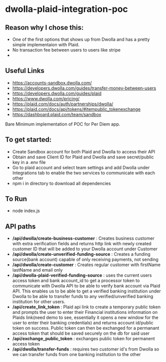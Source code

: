 # dwolla-plaid-integration-poc

## Reason why I chose this:
- One of the first options that shows up from Dwolla and has a pretty simple implementaion with Plaid.
- No transaction fee between users to users like stripe
- 


## Useful Links
- https://accounts-sandbox.dwolla.com/
- https://developers.dwolla.com/guides/transfer-money-between-users
- https://developers.dwolla.com/guides/plaid
- https://www.dwolla.com/pricing/
- https://plaid.com/docs/auth/partnerships/dwolla/
- https://plaid.com/docs/api/tokens/#itempublic_tokenexchange
- https://dashboard.plaid.com/team/sandbox


Bare Minimum implementation of POC for Per Diem app.

## To get started:
- Create Sandbox account for both Plaid and Dwolla to access their API
- Obtain and save Client ID for Plaid and Dwolla and save secret/public key in a .env file
- Go to plaid account and select team settings and add Dwolla under Integrations tab to enable the two services to communicate with each other
- npm i in directory to download all dependencies 

## To Run
- node index.js

## API paths
- **/api/dwolla/create-business-customer** : Creates business customer with extra verification fields and returns http link with newly created customer ID that will be added to your Dwolla account under Customer
- **/api/dwolla/create-unverified-funding-source** : Creates a funding source(bank account) capable of only receiving payments, not sending
- **/api/dwolla/create-customer** : Creates regular customer with firstName lastName and email only
- **/api/dwolla-plaid-verified-funding-source** : uses the current users access token and bank account_id to get a processor token to communicate with Dwolla API to be able to verify bank account via Plaid API. This enables us to be able to get a verified banking institution under Dwolla to be able to transfer funds to any verified/unverified banking institution for other users. 
- **/api/create_link_token** : Plaid api link to create a temporary public token and prompts the user to enter their Financial institutions information on Plaids link(need demo to see, essentially it opens a new window for the user to enter their banking credentials) and returns account id/public token on success. Public token can then be exchanged for a permanant access token that should be saved securely on the db for said user
- **/api/exchange_public_token** : exchanges public token for permanent access token 
- **/api/dwolla/transfer-funds** : requires two customer id's from Dwolla so we can transfer funds from one banking institution to the other
